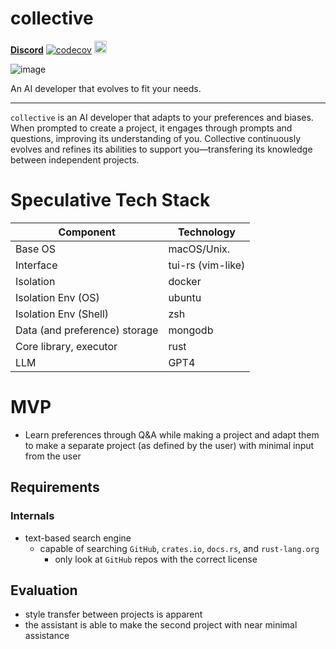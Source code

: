 # collective

[**Discord**](https://discord.gg/CzeXcYU8nC)
[![codecov](https://codecov.io/github/getcollective-ai/collective/branch/main/graph/badge.svg?token=C7HBZAAX3B)](https://app.codecov.io/gh/getcollective-ai/collective)
[<img alt="build status" src="https://img.shields.io/github/actions/workflow/status/getcollective-ai/collective/rust-test.yml?branch=main&style=for-the-badge" height="20">](https://github.com/getcollective-ai/collective/actions?query=branch%3Amain)


![image](https://user-images.githubusercontent.com/7644264/232349641-ee3ae8f1-4a4b-4b83-ac8d-b00cda46931d.png)

An AI developer that evolves to fit your needs.

---
`collective` is an AI developer that adapts to your preferences and biases.
When prompted to create a project, it engages through prompts and questions, improving
its understanding of you. Collective continuously evolves and refines its abilities to support
you—transfering its knowledge between independent projects.

# Speculative Tech Stack

| Component                     | Technology  |
 |-------------------------------|-------------|
| Base OS                       | macOS/Unix. |
| Interface                     | tui-rs (vim-like)      |
| Isolation                     | docker      |
| Isolation Env (OS)            | ubuntu      |
| Isolation Env (Shell)         | zsh         |
| Data (and preference) storage | mongodb     |
| Core library, executor        | rust        |
| LLM                           | GPT4        |

# MVP

- Learn preferences through Q&A while making a project and
  adapt them to make a separate project (as defined by the user) with minimal input from the user

## Requirements

### Internals

- text-based search engine
    - capable of searching `GitHub`, `crates.io`, `docs.rs`, and `rust-lang.org`
        - only look at `GitHub` repos with the correct license

## Evaluation

- style transfer between projects is apparent
- the assistant is able to make the second project with near minimal assistance

